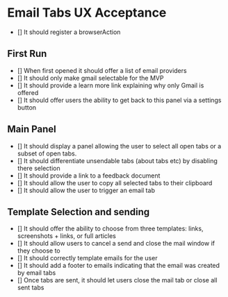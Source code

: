 # Email Tabs UX Acceptance

- [] It should register a browserAction

## First Run

- [] When first opened it should offer a list of email providers
- [] It should only make gmail selectable for the MVP
- [] It should provide a learn more link explaining why only Gmail is offered
- [] It should offer users the ability to get back to this panel via a settings button

## Main Panel

- [] It should display a panel allowing the user to select all open tabs or a subset of open tabs.
- [] It should differentiate unsendable tabs (about tabs etc) by disabling there selection
- [] It should provide a link to a feedback document
- [] It should allow the user to copy all selected tabs to their clipboard
- [] It should allow the user to trigger an email tab

## Template Selection and sending

- [] It should offer the ability to choose from three templates: links, screenshots + links, or full articles
- [] It should allow users to cancel a send and close the mail window if they choose to
- [] It should correctly template emails for the user
- [] It should add a footer to emails indicating that the email was created by email tabs
- [] Once tabs are sent, it should let users close the mail tab or close all sent tabs


